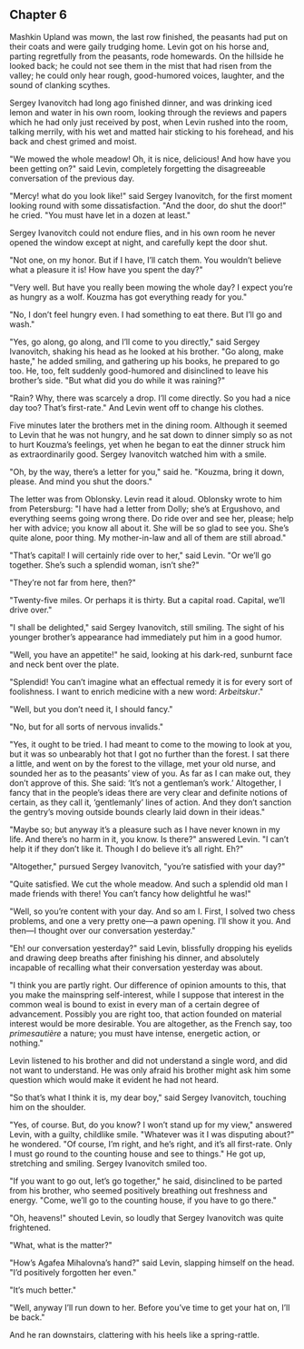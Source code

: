 ## Chapter 6


Mashkin Upland was mown, the last row finished, the peasants had put on
their coats and were gaily trudging home. Levin got on his horse and,
parting regretfully from the peasants, rode homewards. On the hillside
he looked back; he could not see them in the mist that had risen from
the valley; he could only hear rough, good-humored voices, laughter, and
the sound of clanking scythes.

Sergey Ivanovitch had long ago finished dinner, and was drinking iced
lemon and water in his own room, looking through the reviews and papers
which he had only just received by post, when Levin rushed into the
room, talking merrily, with his wet and matted hair sticking to his
forehead, and his back and chest grimed and moist.

"We mowed the whole meadow! Oh, it is nice, delicious! And how have you
been getting on?" said Levin, completely forgetting the disagreeable
conversation of the previous day.

"Mercy! what do you look like!" said Sergey Ivanovitch, for the first
moment looking round with some dissatisfaction. "And the door, do shut
the door!" he cried. "You must have let in a dozen at least."

Sergey Ivanovitch could not endure flies, and in his own room he never
opened the window except at night, and carefully kept the door shut.

"Not one, on my honor. But if I have, I’ll catch them. You wouldn’t
believe what a pleasure it is! How have you spent the day?"

"Very well. But have you really been mowing the whole day? I expect
you’re as hungry as a wolf. Kouzma has got everything ready for you."

"No, I don’t feel hungry even. I had something to eat there. But I’ll go
and wash."

"Yes, go along, go along, and I’ll come to you directly," said Sergey
Ivanovitch, shaking his head as he looked at his brother. "Go along,
make haste," he added smiling, and gathering up his books, he prepared
to go too. He, too, felt suddenly good-humored and disinclined to leave
his brother’s side. "But what did you do while it was raining?"

"Rain? Why, there was scarcely a drop. I’ll come directly. So you had a
nice day too? That’s first-rate." And Levin went off to change his
clothes.

Five minutes later the brothers met in the dining room. Although it
seemed to Levin that he was not hungry, and he sat down to dinner simply
so as not to hurt Kouzma’s feelings, yet when he began to eat the dinner
struck him as extraordinarily good. Sergey Ivanovitch watched him with a
smile.

"Oh, by the way, there’s a letter for you," said he. "Kouzma, bring it
down, please. And mind you shut the doors."

The letter was from Oblonsky. Levin read it aloud. Oblonsky wrote to him
from Petersburg: "I have had a letter from Dolly; she’s at Ergushovo,
and everything seems going wrong there. Do ride over and see her,
please; help her with advice; you know all about it. She will be so glad
to see you. She’s quite alone, poor thing. My mother-in-law and all of
them are still abroad."

"That’s capital! I will certainly ride over to her," said Levin. "Or
we’ll go together. She’s such a splendid woman, isn’t she?"

"They’re not far from here, then?"

"Twenty-five miles. Or perhaps it is thirty. But a capital road.
Capital, we’ll drive over."

"I shall be delighted," said Sergey Ivanovitch, still smiling. The sight
of his younger brother’s appearance had immediately put him in a good
humor.

"Well, you have an appetite!" he said, looking at his dark-red, sunburnt
face and neck bent over the plate.

"Splendid! You can’t imagine what an effectual remedy it is for every
sort of foolishness. I want to enrich medicine with a new word:
_Arbeitskur_."

"Well, but you don’t need it, I should fancy."

"No, but for all sorts of nervous invalids."

"Yes, it ought to be tried. I had meant to come to the mowing to look at
you, but it was so unbearably hot that I got no further than the forest.
I sat there a little, and went on by the forest to the village, met your
old nurse, and sounded her as to the peasants’ view of you. As far as I
can make out, they don’t approve of this. She said: ‘It’s not a
gentleman’s work.’ Altogether, I fancy that in the people’s ideas there
are very clear and definite notions of certain, as they call it,
‘gentlemanly’ lines of action. And they don’t sanction the gentry’s
moving outside bounds clearly laid down in their ideas."

"Maybe so; but anyway it’s a pleasure such as I have never known in my
life. And there’s no harm in it, you know. Is there?" answered Levin. "I
can’t help it if they don’t like it. Though I do believe it’s all right.
Eh?"

"Altogether," pursued Sergey Ivanovitch, "you’re satisfied with your
day?"

"Quite satisfied. We cut the whole meadow. And such a splendid old man I
made friends with there! You can’t fancy how delightful he was!"

"Well, so you’re content with your day. And so am I. First, I solved two
chess problems, and one a very pretty one—a pawn opening. I’ll show it
you. And then—I thought over our conversation yesterday."

"Eh! our conversation yesterday?" said Levin, blissfully dropping his
eyelids and drawing deep breaths after finishing his dinner, and
absolutely incapable of recalling what their conversation yesterday was
about.

"I think you are partly right. Our difference of opinion amounts to
this, that you make the mainspring self-interest, while I suppose that
interest in the common weal is bound to exist in every man of a certain
degree of advancement. Possibly you are right too, that action founded
on material interest would be more desirable. You are altogether, as the
French say, too _primesautière_ a nature; you must have intense,
energetic action, or nothing."

Levin listened to his brother and did not understand a single word, and
did not want to understand. He was only afraid his brother might ask him
some question which would make it evident he had not heard.

"So that’s what I think it is, my dear boy," said Sergey Ivanovitch,
touching him on the shoulder.

"Yes, of course. But, do you know? I won’t stand up for my view,"
answered Levin, with a guilty, childlike smile. "Whatever was it I was
disputing about?" he wondered. "Of course, I’m right, and he’s right,
and it’s all first-rate. Only I must go round to the counting house and
see to things." He got up, stretching and smiling. Sergey Ivanovitch
smiled too.

"If you want to go out, let’s go together," he said, disinclined to be
parted from his brother, who seemed positively breathing out freshness
and energy. "Come, we’ll go to the counting house, if you have to go
there."

"Oh, heavens!" shouted Levin, so loudly that Sergey Ivanovitch was quite
frightened.

"What, what is the matter?"

"How’s Agafea Mihalovna’s hand?" said Levin, slapping himself on the
head. "I’d positively forgotten her even."

"It’s much better."

"Well, anyway I’ll run down to her. Before you’ve time to get your hat
on, I’ll be back."

And he ran downstairs, clattering with his heels like a spring-rattle.




